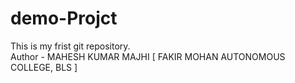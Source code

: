 # demo-Projct
This is my frist git repository.
<br>
Author - MAHESH KUMAR MAJHI [ FAKIR MOHAN AUTONOMOUS COLLEGE, BLS ]
